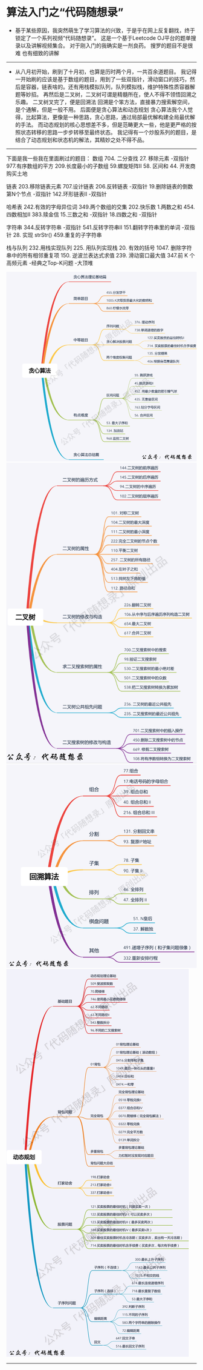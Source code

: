 # 算法入门之“代码随想录”

- 基于某些原因，我突然萌生了学习算法的兴致，于是乎在网上反复翻找，终于
锁定了一个系列视频“代码随想录”。
这是一个基于Leetcode OJ平台的题单搜录以及讲解视频集合。
对于刚入门的我确实是一剂良药。
搜罗的题目不是很难 也有细致的讲解
---
- 从八月初开始，刷到了十月初，也算是历时两个月，一共百余道题目。
我记得一开始刷的应该是基于数组的题目，用到了一些双指针，滑动窗口的技巧，然后是容器，链表啥的。还有用栈模拟队列，队列模拟栈，维护特殊性质容器解题等妙招。
再然后是二叉树，二叉树可谓是精髓所在，使人不得不领悟回溯之乐趣。
二叉树叉完了，便是回溯法
回溯是个笨方法，直接暴力搜索解空间，是个通解，但是一般不用。
后面便是贪心算法和动态规划
贪心算法我个人觉得，比起算法，更像是一种思路，贪心思路，通过局部最优解构建全局最优解的手法。
而动态规划的核心思想差不多，但是范畴更大一些，他是更严格的按照状态转移的思路一步步转移至最终状态。
我记得有一个炒股系列的题目，是结合了动态规划和状态机的解法，其精妙之处不得不品。
---
下面是我一些我在里面刷过的题目：
数组
704. 二分查找
27. 移除元素 -双指针
977.有序数组的平方
209.长度最小的子数组
59.螺旋矩阵II
58. 区间和
44. 开发商购买土地

链表
203.移除链表元素
707.设计链表
206.反转链表 -双指针
19.删除链表的倒数第N个节点 -双指针
142.环形链表II -双指针

哈希表
242.有效的字母异位词
349.两个数组的交集
202.快乐数
1.两数之和
454.四数相加II
383.赎金信
15.三数之和 -双指针
18.四数之和 -双指针

字符串
344.反转字符串 -双指针
541.反转字符串II
151.翻转字符串里的单词 -双指针
28. 实现 strStr()
459.重复的子字符串

栈与队列
232.用栈实现队列
225. 用队列实现栈
20. 有效的括号
1047. 删除字符串中的所有相邻重复项
150. 逆波兰表达式求值
239. 滑动窗口最大值
347.前 K 个高频元素 -经典之Top-K问题 -大顶堆

![alt text](.\src_ea9fbc530446ddd0\贪心算法总结.png) 
![alt text](.\src_ea9fbc530446ddd0\二叉树总结.png) 
![alt text](.\src_ea9fbc530446ddd0\回溯算法总结.png) 
![alt text](.\src_ea9fbc530446ddd0\动态规划-总结大纲1.jpg)

---
